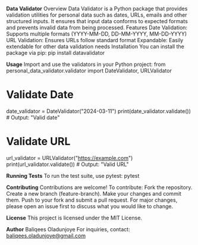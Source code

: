 **Data Validator**
Overview
Data Validator is a Python package that provides validation utilities for personal data such as dates, URLs, emails and other structured inputs. It ensures that input data conforms to expected formats and prevents invalid data from being processed.
Features
Date Validation: Supports multiple formats (YYYY-MM-DD, DD-MM-YYYY, MM-DD-YYYY)
URL Validation: Ensures URLs follow standard format
Expandable: Easily extendable for other data validation needs
Installation
You can install the package via pip:
pip install datavalidator

**Usage**
Import and use the validators in your Python project:
from personal_data_validator.validator import DateValidator, URLValidator

# Validate Date
date_validator = DateValidator("2024-03-11")
print(date_validator.validate())  # Output: "Valid date"

# Validate URL
url_validator = URLValidator("https://example.com")
print(url_validator.validate())  # Output: "Valid URL"

**Running Tests**
To run the test suite, use pytest:
pytest

**Contributing**
Contributions are welcome! To contribute:
Fork the repository.
Create a new branch (feature-branch).
Make your changes and commit them.
Push to your fork and submit a pull request.
For major changes, please open an issue first to discuss what you would like to change.

**License**
This project is licensed under the MIT License.

**Author**
Baliqees Oladunjoye
For inquiries, contact: baliqees.oladunjoye@gmail.com




